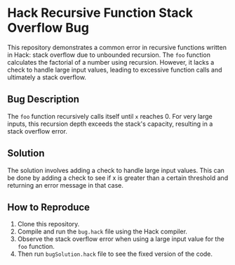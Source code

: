 # Hack Recursive Function Stack Overflow Bug

This repository demonstrates a common error in recursive functions written in Hack: stack overflow due to unbounded recursion. The `foo` function calculates the factorial of a number using recursion. However, it lacks a check to handle large input values, leading to excessive function calls and ultimately a stack overflow.

## Bug Description
The `foo` function recursively calls itself until `x` reaches 0.  For very large inputs, this recursion depth exceeds the stack's capacity, resulting in a stack overflow error.

## Solution
The solution involves adding a check to handle large input values. This can be done by adding a check to see if x is greater than a certain threshold and returning an error message in that case.

## How to Reproduce
1. Clone this repository.
2. Compile and run the `bug.hack` file using the Hack compiler.
3. Observe the stack overflow error when using a large input value for the `foo` function.
4. Then run `bugSolution.hack` file to see the fixed version of the code.